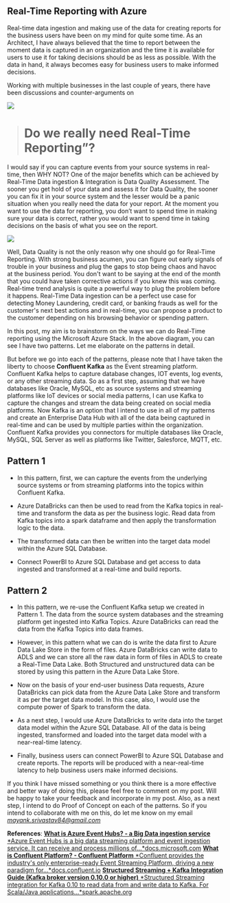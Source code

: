 ## Real-Time Reporting with Azure


Real-time data ingestion and making use of the data for creating reports for the business users have been on my mind for quite some time. As an Architect, I have always believed that the time to report between the moment data is captured in an organization and the time it is available for users to use it for taking decisions should be as less as possible. With the data in hand, it always becomes easy for business users to make informed decisions.

Working with multiple businesses in the last couple of years, there have been discussions and counter-arguments on

![](https://cdn.hashnode.com/res/hashnode/image/upload/v1629788419328/VPStC-gp9.jpeg)
> # Do we really need Real-Time Reporting”?

I would say if you can capture events from your source systems in real-time, then WHY NOT? One of the major benefits which can be achieved by Real-Time Data ingestion & Integration is Data Quality Assessment. The sooner you get hold of your data and assess it for Data Quality, the sooner you can fix it in your source system and the lesser would be a panic situation when you really need the data for your report. At the moment you want to use the data for reporting, you don’t want to spend time in making sure your data is correct, rather you would want to spend time in taking decisions on the basis of what you see on the report.

![](https://cdn.hashnode.com/res/hashnode/image/upload/v1629788421323/7HfV6UAfH.png)

Well, Data Quality is not the only reason why one should go for Real-Time Reporting. With strong business acumen, you can figure out early signals of trouble in your business and plug the gaps to stop being chaos and havoc at the business period. You don't want to be saying at the end of the month that you could have taken corrective actions if you knew this was coming. Real-time trend analysis is quite a powerful way to plug the problem before it happens. Real-Time Data ingestion can be a perfect use case for detecting Money Laundering, credit card, or banking frauds as well for the customer's next best actions and in real-time, you can propose a product to the customer depending on his browsing behavior or spending pattern.

In this post, my aim is to brainstorm on the ways we can do Real-Time reporting using the Microsoft Azure Stack. In the above diagram, you can see I have two patterns. Let me elaborate on the patterns in detail.

But before we go into each of the patterns, please note that I have taken the liberty to choose **Confluent Kafka** as the Event streaming platform. Confluent Kafka helps to capture database changes, IOT events, log events, or any other streaming data. So as a first step, assuming that we have databases like Oracle, MySQL, etc as source systems and streaming platforms like IoT devices or social media patterns, I can use Kafka to capture the changes and stream the data being created on social media platforms. Now Kafka is an option that I intend to use in all of my patterns and create an Enterprise Data Hub with all of the data being captured in real-time and can be used by multiple parties within the organization. Confluent Kafka provides you connectors for multiple databases like Oracle, MySQL, SQL Server as well as platforms like Twitter, Salesforce, MQTT, etc.

## Pattern 1

* In this pattern, first, we can capture the events from the underlying source systems or from streaming platforms into the topics within Confluent Kafka.

* Azure DataBricks can then be used to read from the Kafka topics in real-time and transform the data as per the business logic. Read data from Kafka topics into a spark dataframe and then apply the transformation logic to the data.

* The transformed data can then be written into the target data model within the Azure SQL Database.

* Connect PowerBI to Azure SQL Database and get access to data ingested and transformed at a real-time and build reports.

## Pattern 2

* In this pattern, we re-use the Confluent Kafka setup we created in Pattern 1. The data from the source system databases and the streaming platform get ingested into Kafka Topics. Azure DataBricks can read the data from the Kafka Topics into data frames.

* However, in this pattern what we can do is write the data first to Azure Data Lake Store in the form of files. Azure DataBricks can write data to ADLS and we can store all the raw data in form of files in ADLS to create a Real-Time Data Lake. Both Structured and unstructured data can be stored by using this pattern in the Azure Data Lake Store.

* Now on the basis of your end-user business Data requests, Azure DataBricks can pick data from the Azure Data Lake Store and transform it as per the target data model. In this case, also, I would use the compute power of Spark to transform the data.

* As a next step, I would use Azure DataBricks to write data into the target data model within the Azure SQL Database. All of the data is being ingested, transformed and loaded into the target data model with a near-real-time latency.

* Finally, business users can connect PowerBI to Azure SQL Database and create reports. The reports will be produced with a near-real-time latency to help business users make informed decisions.

If you think I have missed something or you think there is a more effective and better way of doing this, please feel free to comment on my post. Will be happy to take your feedback and incorporate in my post. Also, as a next step, I intend to do Proof of Concept on each of the patterns. So if you intend to collaborate with me on this, do let me know on my email *mayank.srivastav84@gmail.com*

**References**:
[**What is Azure Event Hubs? - a Big Data ingestion service**
*Azure Event Hubs is a big data streaming platform and event ingestion service. It can receive and process millions of…*docs.microsoft.com](https://docs.microsoft.com/en-us/azure/event-hubs/event-hubs-about)
[**What is Confluent Platform? - Confluent Platform**
*Confluent provides the industry's only enterprise-ready Event Streaming Platform, driving a new paradigm for…*docs.confluent.io](https://docs.confluent.io/current/platform.html)
[**Structured Streaming + Kafka Integration Guide (Kafka broker version 0.10.0 or higher)**
*Structured Streaming integration for Kafka 0.10 to read data from and write data to Kafka. For Scala/Java applications…*spark.apache.org](https://spark.apache.org/docs/2.2.0/structured-streaming-kafka-integration.html)